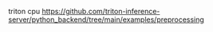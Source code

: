 triton cpu
https://github.com/triton-inference-server/python_backend/tree/main/examples/preprocessing


